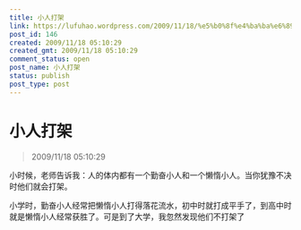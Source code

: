 ```yaml
---
title: 小人打架
link: https://lufuhao.wordpress.com/2009/11/18/%e5%b0%8f%e4%ba%ba%e6%89%93%e6%9e%b6/
post_id: 146
created: 2009/11/18 05:10:29
created_gmt: 2009/11/18 05:10:29
comment_status: open
post_name: 小人打架
status: publish
post_type: post
---
```


# 小人打架

> 2009/11/18 05:10:29

 

小时候，老师告诉我：人的体内都有一个勤奋小人和一个懒惰小人。当你犹豫不决时他们就会打架。

小学时，勤奋小人经常把懒惰小人打得落花流水，初中时就打成平手了，到高中时就是懒惰小人经常获胜了。可是到了大学，我忽然发现他们不打架了
